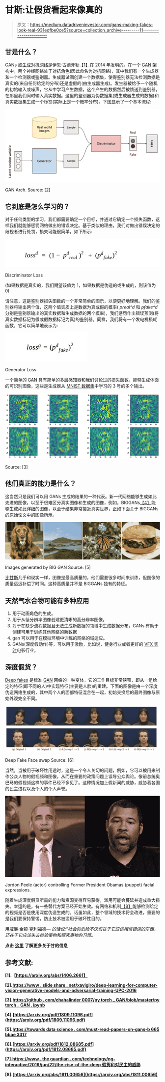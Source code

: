 # 甘斯:让假货看起来像真的

> 原文：<https://medium.datadriveninvestor.com/gans-making-fakes-look-real-931edfbe0ce5?source=collection_archive---------11----------------------->

## **甘是什么？**

GANs 或[生成对抗网络](http://bit.ly/GANCourses)是伊恩·古德菲勒[【1】](https://arxiv.org/abs/1406.2661)在 2014 年发明的。在一个 [GAN](http://bit.ly/GANCourses) 架构中，两个神经网络处于对抗角色(因此命名为对抗网络)，其中我们有一个生成器和一个检测器或鉴别器。生成器试图创建一个数据集，使得鉴别器无法检测数据是真实的(来自任何给定的分布)还是虚假的(由生成器生成)。发生器被给予一个随机的初始输入或噪声，它从中学习产生数据，这个产生的数据然后被馈送到鉴别器，在那里我们同时输入真实数据。这里的鉴别器为伪数据集(或生成器生成的数据)和真实数据集生成一个标签(实际上是一个概率分布)。下图显示了一个基本流程:

![](img/485764c3fc37d30e326886e3e9b0d18e.png)

GAN Arch. Source: [2]

## 它到底是怎么学习的？

对于任何类型的学习，我们都需要确定一个目标，并通过它确定一个损失函数，这样我们就能够惩罚网络做出的错误决定。基于类似的理由，我们对做出错误决定的歧视者进行处罚，损失可能很简单，如下所示:

![](img/56855dc2928cb9ac75a09d08ef13b3f6.png)

Discriminator Loss

(如果数据是真实的，我们期望该值为 1，如果数据是伪造的或生成的，则该值为 0)

请注意，这是鉴别器损失函数的一个非常简单的图示，以便更好地理解。我们的鉴别器将输出两个值，这两个值实质上是数据为真或假的概率( *preal^d* 和 *pfake^d* 分别是鉴别器输出的真实数据和生成数据的两个概率)，我们惩罚作出错误预测(将真实数据标记为假或假数据标记为真)的鉴别器。同样，我们将有一个发电机损耗函数，它可以简单地表示为:

![](img/99ce0650953dcef1d24dd44f63c3eb88.png)

Generator Loss

一个简单的 [GAN](http://bit.ly/GANCourses) 具有简单的多层感知器和我们讨论过的损失函数，能够生成体面的可识别图像，这些是生成器从 [MNIST 数据集](http://bit.ly/GANCourses)中学习的 3 号的多个输出。

![](img/81b5e5bfb5a9e0efd95114ddad356d23.png)

Source: [3]

## 他们真正的能力是什么？

这当然只是我们可以用 GANs 生成的结果的一种代表。新一代网络能够生成如此先进的图像，以至于很难区分真实图像和生成的图像，例如，BIGGANs[【4】](https://arxiv.org/pdf/1809.11096.pdf)能够生成如此详细的图像，以至于结果非常接近真实世界，正如下面关于 BIGGANs 的原始论文中的图像所示。

![](img/50c6bbf0b36b70a432b87781ae6c405a.png)

Images generated by BIG GAN Source: [5]

[比甘斯](http://bit.ly/GANCourses)几乎和现实一样，图像是最高质量的，他们需要很多时间来训练，但图像的质量远远补偿了时间。这种高质量并不是 BIGGANs 独有的特征。

## 天然气水合物可能有多种应用

1.  用于动画角色的生成。
2.  用于从低分辨率图像创建更清晰的高分辨率图像。
3.  对于在缺少流程数据且无法生成新数据的领域中生成数据分布，GANs 有助于创建可用于训练其他网络的新数据
4.  gan 可以用于在模拟环境中训练的网络的域适应。
5.  GANs(深度假动作)等，可以用于激励，比如说，健身行业或者更好的 [VFX 实时](http://bit.ly/GANCourses)电影行业。

## 深度假货？

[Deep fakes](http://bit.ly/GANCourses) 是标准 [GAN](http://bit.ly/GANCourses) 网络的一种变体，它的工作目标非常狭窄，即从一组给定的特征(即不同的人)中实现特征(主要是人脸)的重建。下面的图像是由一个深度伪造网络生成的，其中两个人的面部特征混合在一起，初始交换后的最终图像与原始外观完全不同。

![](img/c3c8c0977dc314e05d6874c7dee5ccfb.png)

Deep Fake Face swap Source: [6]

当然，当被用于破坏性用途时，这是一个令人关切的问题，例如，它可以被用来制作公众人物的假视频和图像，从而在重要的政策问题上误导公众舆论。像前总统奥巴马的假视频这样的事件已经不多见了。这种情况加上假新闻的威胁，威胁着各国的民主进程以及个人的个人声誉。

![](img/bab7df95a174fcbd09dbcc0b6bc110b4.png)

Jordon Peele (actor) controlling Former President Obamas (puppet) facial expressions.

随着生成深度假货所需的能力和资源变得容易获得，滥用可能会蔓延并造成重大损失。幸运的是，有一些替代方案已经开始生效。有网络和机制[【8】](https://arxiv.org/abs/1811.00656)能够检测给定的视频是否是使用深度伪造生成的。话虽如此，整个领域的技术将会改进，重要的是我们要保持警惕，防止技术被滥用于破坏性目的。

用威廉·金顿·克利福德— *的话说:“社会的危险不仅仅在于它应该相信错误的东西，还在于它应该失去检验事物和探究事物的习惯。*

**点击** [**这里**](http://bit.ly/GANCourses) **了解更多关于甘的信息**

## ****参考文献:****

**[1].【https://arxiv.org/abs/1406.2661】**

**[2].[https://www . slide share . net/xavigiro/deep-learning-for-computer-vision-generative-models-and-adversarial-training-UPC-2016](https://www.slideshare.net/xavigiro/deep-learning-for-computer-vision-generative-models-and-adversarial-training-upc-2016)**

**[3].[https://github . com/chahalinder 0007/py torch _ GAN/blob/master/py torch _ GAN . ipynb](https://github.com/chahalinder0007/Pytorch_GAN/blob/master/pytorch_GAN.ipynb)**

**[4].[https://arxiv.org/pdf/1809.11096.pdf](https://arxiv.org/pdf/1809.11096.pdf)**

**[5].[https://towards data science . com/must-read-papers-on-gans-b 665 bbae 3317](https://towardsdatascience.com/must-read-papers-on-gans-b665bbae3317)**

**[6].[https://arxiv.org/pdf/1812.08685.pdf](https://arxiv.org/pdf/1812.08685.pdf)**

**[7].[https://www . the guardian . com/technology/ng-interactive/2019/jun/22/the-rise-of-the-deep 假货和对民主的威胁](https://www.theguardian.com/technology/ng-interactive/2019/jun/22/the-rise-of-the-deepfake-and-the-threat-to-democracy)**

**[8].[https://arxiv.org/abs/1811.00656](https://arxiv.org/abs/1811.00656)**